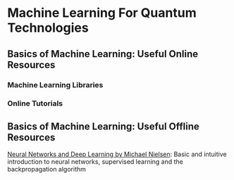# Machine Learning For Quantum Technologies

## Basics of Machine Learning: Useful Online Resources

### Machine Learning Libraries

### Online Tutorials

## Basics of Machine Learning: Useful Offline Resources

[Neural Networks and Deep Learning by Michael Nielsen](http://neuralnetworksanddeeplearning.com): Basic and intuitive introduction to neural networks, supervised learning and the backpropagation algorithm


